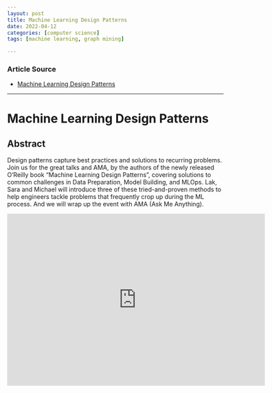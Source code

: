 ```yaml
---
layout: post
title: Machine Learning Design Patterns
date: 2022-04-12
categories: [computer science]
tags: [machine learning, graph mining]

---
```


### Article Source

* [Machine Learning Design Patterns](https://www.youtube.com/watch?v=rGQ3JT6KS4M)


---

# Machine Learning Design Patterns

## Abstract

Design patterns capture best practices and solutions to recurring problems. Join us for the great talks and AMA, by the authors of the newly released O’Reilly book “Machine Learning Design Patterns”, covering solutions to common challenges in Data Preparation, Model Building, and MLOps. Lak, Sara and Michael will introduce three of these tried-and-proven methods to help engineers tackle problems that frequently crop up during the ML process. And we will wrap up the event with AMA (Ask Me Anything).


<iframe width="600" height="400" src="https://www.youtube.com/embed/rGQ3JT6KS4M" title="YouTube video player" frameborder="0" allow="accelerometer; autoplay; clipboard-write; encrypted-media; gyroscope; picture-in-picture" allowfullscreen></iframe>